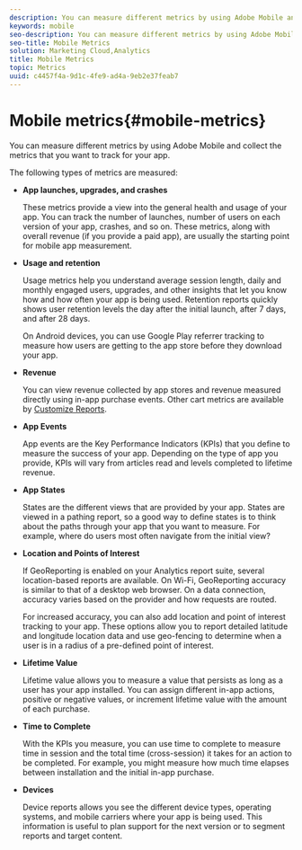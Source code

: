 ```yaml
---
description: You can measure different metrics by using Adobe Mobile and collect the metrics that you want to track for your app.
keywords: mobile
seo-description: You can measure different metrics by using Adobe Mobile and collect the metrics that you want to track for your app.
seo-title: Mobile Metrics
solution: Marketing Cloud,Analytics
title: Mobile Metrics
topic: Metrics
uuid: c4457f4a-9d1c-4fe9-ad4a-9eb2e37feab7
---
```


# Mobile metrics{#mobile-metrics}

You can measure different metrics by using Adobe Mobile and collect the metrics that you want to track for your app.

The following types of metrics are measured:

* **App launches, upgrades, and crashes**

  These metrics provide a view into the general health and usage of your app. You can track the number of launches, number of users on each version of your app, crashes, and so on. These metrics, along with overall revenue (if you provide a paid app), are usually the starting point for mobile app measurement.

* **Usage and retention**

  Usage metrics help you understand average session length, daily and monthly engaged users, upgrades, and other insights that let you know how and how often your app is being used. Retention reports quickly shows user retention levels the day after the initial launch, after 7 days, and after 28 days.

  On Android devices, you can use Google Play referrer tracking to measure how users are getting to the app store before they download your app.

* **Revenue**

  You can view revenue collected by app stores and revenue measured directly using in-app purchase events. Other cart metrics are available by [Customize Reports](/help/using/usage/reports-customize/reports-customize.md).

* **App Events**

  App events are the Key Performance Indicators (KPIs) that you define to measure the success of your app. Depending on the type of app you provide, KPIs will vary from articles read and levels completed to lifetime revenue.

* **App States**

  States are the different views that are provided by your app. States are viewed in a pathing report, so a good way to define states is to think about the paths through your app that you want to measure. For example, where do users most often navigate from the initial view?

* **Location and Points of Interest**

  If GeoReporting is enabled on your Analytics report suite, several location-based reports are available. On Wi-Fi, GeoReporting accuracy is similar to that of a desktop web browser. On a data connection, accuracy varies based on the provider and how requests are routed.

  For increased accuracy, you can also add location and point of interest tracking to your app. These options allow you to report detailed latitude and longitude location data and use geo-fencing to determine when a user is in a radius of a pre-defined point of interest.

* **Lifetime Value**

  Lifetime value allows you to measure a value that persists as long as a user has your app installed. You can assign different in-app actions, positive or negative values, or increment lifetime value with the amount of each purchase.

* **Time to Complete**

  With the KPIs you measure, you can use time to complete to measure time in session and the total time (cross-session) it takes for an action to be completed. For example, you might measure how much time elapses between installation and the initial in-app purchase.

* **Devices**

  Device reports allows you see the different device types, operating systems, and mobile carriers where your app is being used. This information is useful to plan support for the next version or to segment reports and target content. 
